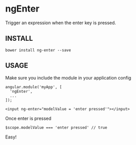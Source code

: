 ngEnter
=======

Trigger an expression when the enter key is pressed.

INSTALL
-------

```
bower install ng-enter --save
```

USAGE
-----

Make sure you include the module in your application config

```
angular.module('myApp', [
  'ngEnter',
  ...
]);
```

```
<input ng-enter="modelValue = 'enter pressed'"></input>
```

Once enter is pressed

```
$scope.modelValue === 'enter pressed' // true
```

Easy!
